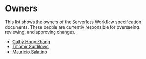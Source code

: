 # Owners

This list shows the owners of the Serverless Workflow specification documents.
These people are currently responsible for overseeing, reviewing, and approving changes.

* [Cathy Hong Zhang](https://github.com/cathyhongzhang)
* [Tihomir Surdilovic](https://github.com/tsurdilo)
* [Mauricio Salatino](https://github.com/salaboy)
